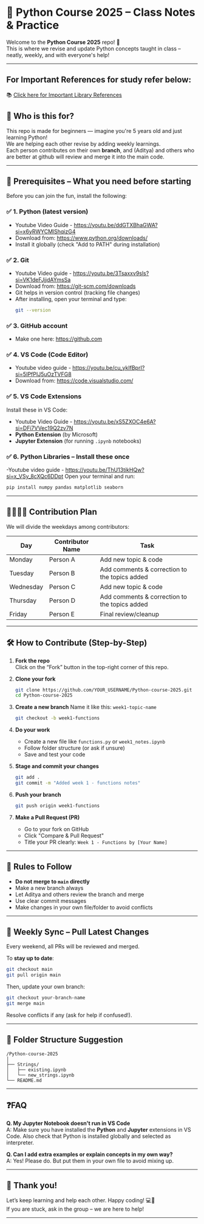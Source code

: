 
# 🐍 Python Course 2025 – Class Notes & Practice

Welcome to the **Python Course 2025** repo! 👋  
This is where we revise and update Python concepts taught in class – neatly, weekly, and with everyone's help!

---
## For Important References for study refer below: 
📚 [Click here for Important Library References](important_references.md)

## 👶 Who is this for?

This repo is made for beginners — imagine you're 5 years old and just learning Python!  
We are helping each other revise by adding weekly learnings.  
Each person contributes on their own **branch**, and (Aditya) and others who are better at github will review and merge it into the main code.

---

## 🧰 Prerequisites – What you need before starting

Before you can join the fun, install the following:

### ✅ 1. Python (latest version)
- Youtube Video Guide - https://youtu.be/ddGTXBhaGWA?si=x6yRWYCMlShqizG4
- Download from: https://www.python.org/downloads/
- Install it globally (check "Add to PATH" during installation)

### ✅ 2. Git
- Youtube Video guide - https://youtu.be/3Tsaxxv9sls?si=VK1deFJjjdAYmsSa
- Download from: https://git-scm.com/downloads
- Git helps in version control (tracking file changes)
- After installing, open your terminal and type:
  ```bash
  git --version
  ```

### ✅ 3. GitHub account
- Make one here: https://github.com

### ✅ 4. VS Code (Code Editor)

- Youtube video guide - https://youtu.be/cu_ykIfBprI?si=5IPfPIJ5uOzTVFG8
- Download from: https://code.visualstudio.com/

### ✅ 5. VS Code Extensions
Install these in VS Code:
- Youtube Video Guide - https://youtu.be/xS5ZXOC4e6A?si=DFi7VVec19Q2zv7N
- **Python Extension** (by Microsoft)
- **Jupyter Extension** (for running `.ipynb` notebooks)

### ✅ 6. Python Libraries – Install these once
-Youtube video guide - https://youtu.be/ThU13tikHQw?si=x_VSy_8cXQc6DDpt
Open your terminal and run:
```bash
pip install numpy pandas matplotlib seaborn
```

---

## 👨‍👩‍👧‍👦 Contribution Plan

We will divide the weekdays among contributors:

| Day       | Contributor Name | Task                                              |
|-----------|------------------|---------------------------------------------------|
| Monday    | Person A         | Add new topic & code                              |
| Tuesday   | Person B         | Add comments & correction to the topics added     |
| Wednesday | Person C         | Add new topic & code                              |
| Thursday  | Person D         | Add comments & correction to the topics added     |
| Friday    | Person E         | Final review/cleanup                              |

---

## 🛠️ How to Contribute (Step-by-Step)

1. **Fork the repo**  
   Click on the “Fork” button in the top-right corner of this repo.

2. **Clone your fork**
   ```bash
   git clone https://github.com/YOUR_USERNAME/Python-course-2025.git
   cd Python-course-2025
   ```

3. **Create a new branch**
   Name it like this: `week1-topic-name`
   ```bash
   git checkout -b week1-functions
   ```

4. **Do your work**
   - Create a new file like `functions.py` or `week1_notes.ipynb`
   - Follow folder structure (or ask if unsure)
   - Save and test your code

5. **Stage and commit your changes**
   ```bash
   git add .
   git commit -m "Added week 1 - functions notes"
   ```

6. **Push your branch**
   ```bash
   git push origin week1-functions
   ```

7. **Make a Pull Request (PR)**
   - Go to your fork on GitHub
   - Click "Compare & Pull Request"
   - Title your PR clearly: `Week 1 - Functions by [Your Name]`

---

## 🚫 Rules to Follow

- **Do not merge to `main` directly**
- Make a new branch always
- Let Aditya and others review the branch and merge
- Use clear commit messages
- Make changes in your own file/folder to avoid conflicts

---

## 🔁 Weekly Sync – Pull Latest Changes

Every weekend, all PRs will be reviewed and merged.

To **stay up to date**:
```bash
git checkout main
git pull origin main
```

Then, update your own branch:
```bash
git checkout your-branch-name
git merge main
```

Resolve conflicts if any (ask for help if confused!).

---

## 📁 Folder Structure Suggestion

```
/Python-course-2025
│
├── Strings/
│   ├── existing.ipynb
│   └── new_strings.ipynb
└── README.md
```

---

## ❓FAQ

**Q. My Jupyter Notebook doesn't run in VS Code**  
A: Make sure you have installed the **Python** and **Jupyter** extensions in VS Code. Also check that Python is installed globally and selected as interpreter.

**Q. Can I add extra examples or explain concepts in my own way?**  
A: Yes! Please do. But put them in your own file to avoid mixing up.

---

## 👏 Thank you!

Let’s keep learning and help each other. Happy coding! 💻🐍  
If you are stuck, ask in the group – we are here to help!

---
